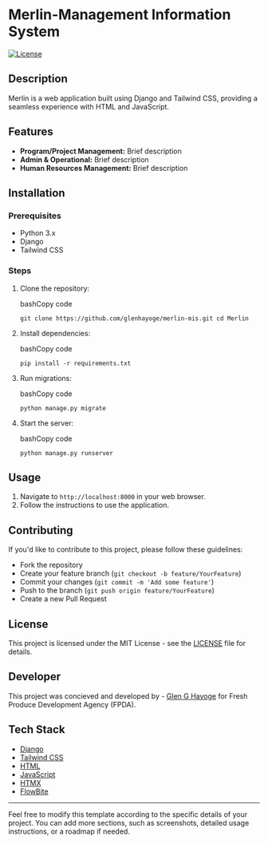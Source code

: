 # Merlin-Management Information System

[![License](https://img.shields.io/badge/license-MIT-blue.svg)](https://chat.openai.com/c/LICENSE)

## Description

Merlin is a web application built using Django and Tailwind CSS, providing a seamless experience with HTML and JavaScript.

## Features

- **Program/Project Management:** Brief description
- **Admin & Operational:** Brief description
- **Human Resources Management:** Brief description

## Installation

### Prerequisites

- Python 3.x
- Django
- Tailwind CSS

### Steps

1. Clone the repository:
    
    bashCopy code
    
    `git clone https://github.com/glenhayoge/merlin-mis.git cd Merlin`
    
2. Install dependencies:
    
    bashCopy code
    
    `pip install -r requirements.txt`
    
3. Run migrations:
    
    bashCopy code
    
    `python manage.py migrate`
    
4. Start the server:
    
    bashCopy code
    
    `python manage.py runserver`
    

## Usage

1. Navigate to `http://localhost:8000` in your web browser.
2. Follow the instructions to use the application.

## Contributing

If you'd like to contribute to this project, please follow these guidelines:

- Fork the repository
- Create your feature branch (`git checkout -b feature/YourFeature`)
- Commit your changes (`git commit -m 'Add some feature'`)
- Push to the branch (`git push origin feature/YourFeature`)
- Create a new Pull Request

## License

This project is licensed under the MIT License - see the [LICENSE](https://chat.openai.com/c/LICENSE) file for details.

## Developer

This project was concieved and developed by - [Glen G Hayoge](https://glenh.me) for Fresh Produce Development Agency (FPDA).

## Tech Stack

- [Django](https://www.djangoproject.com/)
- [Tailwind CSS](https://tailwindcss.com/)
- [HTML](https://developer.mozilla.org/en-US/docs/Web/HTML)
- [JavaScript](https://developer.mozilla.org/en-US/docs/Web/JavaScript)
- [HTMX](https://htmx.org/)
- [FlowBite](https://flowbite.com/)

---

Feel free to modify this template according to the specific details of your project. You can add more sections, such as screenshots, detailed usage instructions, or a roadmap if needed.